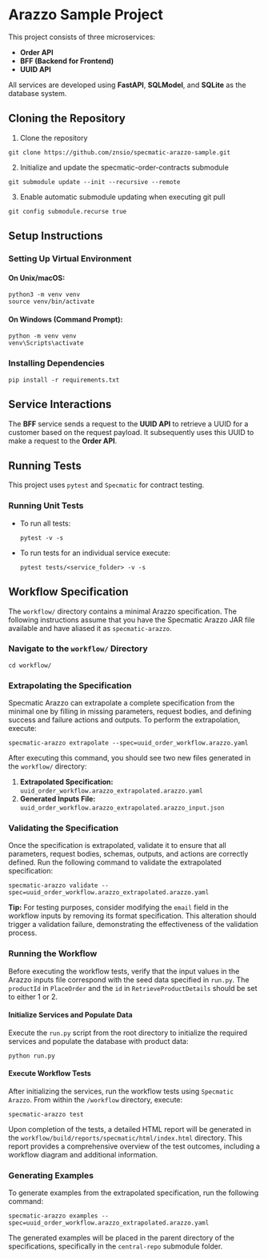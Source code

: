 # Arazzo Sample Project

This project consists of three microservices:
- **Order API**
- **BFF (Backend for Frontend)**
- **UUID API**

All services are developed using **FastAPI**, **SQLModel**, and **SQLite** as the database system.

## Cloning the Repository

1. Clone the repository
```shell
git clone https://github.com/znsio/specmatic-arazzo-sample.git
```

2. Initialize and update the specmatic-order-contracts submodule
```shell
git submodule update --init --recursive --remote
```

3. Enable automatic submodule updating when executing git pull
```shell
git config submodule.recurse true
```

## Setup Instructions

### Setting Up Virtual Environment
#### On Unix/macOS:
```shell
python3 -m venv venv
source venv/bin/activate
```

#### On Windows (Command Prompt):
```shell
python -m venv venv
venv\Scripts\activate
```

### Installing Dependencies
```shell
pip install -r requirements.txt
```

## Service Interactions
The **BFF** service sends a request to the **UUID API** to retrieve a UUID for a customer based on the request payload. It subsequently uses this UUID to make a request to the **Order API**.

## Running Tests
This project uses `pytest` and `Specmatic` for contract testing.

### Running Unit Tests

- To run all tests:
  ```shell
  pytest -v -s
  ```
- To run tests for an individual service execute:
  ```shell
  pytest tests/<service_folder> -v -s
  ```

## Workflow Specification

The `workflow/` directory contains a minimal Arazzo specification. The following instructions assume that you have the Specmatic Arazzo JAR file available and have aliased it as `specmatic-arazzo`.

### Navigate to the `workflow/` Directory

```shell
cd workflow/
```

### Extrapolating the Specification

Specmatic Arazzo can extrapolate a complete specification from the minimal one by filling in missing parameters, request bodies, and defining success and failure actions and outputs. To perform the extrapolation, execute:

```shell
specmatic-arazzo extrapolate --spec=uuid_order_workflow.arazzo.yaml
```
After executing this command, you should see two new files generated in the `workflow/` directory:

1.  **Extrapolated Specification:** `uuid_order_workflow.arazzo_extrapolated.arazzo.yaml`
2.  **Generated Inputs File:** `uuid_order_workflow.arazzo_extrapolated.arazzo_input.json`

### Validating the Specification

Once the specification is extrapolated, validate it to ensure that all parameters, request bodies, schemas, outputs, and actions are correctly defined. Run the following command to validate the extrapolated specification:

```shell
specmatic-arazzo validate --spec=uuid_order_workflow.arazzo_extrapolated.arazzo.yaml
```

**Tip:** For testing purposes, consider modifying the `email` field in the workflow inputs by removing its format specification. This alteration should trigger a validation failure, demonstrating the effectiveness of the validation process.

### Running the Workflow

Before executing the workflow tests, verify that the input values in the Arazzo inputs file correspond with the seed data specified in `run.py`.
The `productId` in `PlaceOrder` and the `id` in `RetrieveProductDetails` should be set to either 1 or 2.

#### Initialize Services and Populate Data
Execute the `run.py` script from the root directory to initialize the required services and populate the database with product data:

```shell
python run.py
```

#### Execute Workflow Tests
After initializing the services, run the workflow tests using `Specmatic Arazzo`. From within the `/workflow` directory, execute:

```shell
specmatic-arazzo test
```

Upon completion of the tests, a detailed HTML report will be generated in the `workflow/build/reports/specmatic/html/index.html` directory. 
This report provides a comprehensive overview of the test outcomes, including a workflow diagram and additional information.

### Generating Examples
To generate examples from the extrapolated specification, run the following command:

```shell
specmatic-arazzo examples --spec=uuid_order_workflow.arazzo_extrapolated.arazzo.yaml
```

The generated examples will be placed in the parent directory of the specifications, specifically in the `central-repo` submodule folder.
